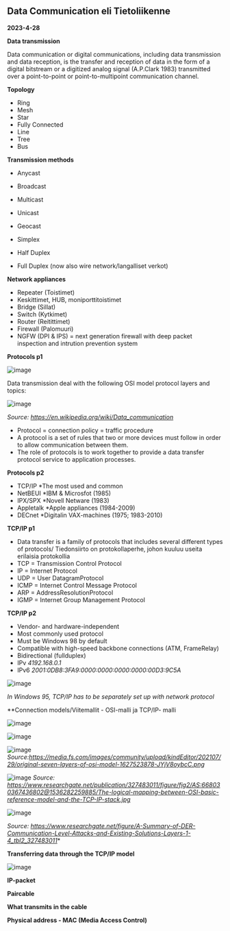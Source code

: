 ## Data Communication eli Tietoliikenne

**2023-4-28**

**Data transmission**

Data communication or digital communications, including data transmission and data reception, is the transfer and reception of data in the form of a digital bitstream or a digitized analog signal (A.P.Clark 1983) transmitted over a point-to-point or point-to-multipoint communication channel.

**Topology**

- Ring 
- Mesh 
- Star
- Fully Connected 
- Line
- Tree
- Bus

**Transmission methods**

- Anycast
- Broadcast 
- Multicast 
- Unicast
- Geocast


- Simplex
- Half Duplex
- Full Duplex (now also wire network/langalliset verkot)

**Network appliances**

- Repeater (Toistimet)
- Keskittimet, HUB, moniporttitoistimet 
- Bridge (Sillat)
- Switch (Kytkimet)
- Router (Reitittimet) 
- Firewall (Palomuuri)
- NGFW (DPI & IPS) = next generation firewall with deep packet inspection and intrution prevention system 

**Protocols p1**

![image](https://user-images.githubusercontent.com/19546253/235070494-ec4b011c-0498-48d2-9611-4e9426478142.png)

Data transmission deal with the following OSI model protocol layers and topics: 

![image](https://user-images.githubusercontent.com/19546253/235070692-3b62633e-dc55-43ea-80fc-d2b20940d33b.png)

*Source: https://en.wikipedia.org/wiki/Data_communication*

- Protocol = connection policy = traffic procedure 
- A protocol is a set of rules that two or more devices must follow in order to allow communication between them.
- The role of protocols is to work together to provide a data transfer protocol service to application processes.

**Protocols p2**

- TCP/IP
*The most used and common
- NetBEUI
*IBM & Microsfot (1985)
- IPX/SPX
*Novell Netware (1983)
- Appletalk 
*Apple appliances (1984-2009)
- DECnet
*Digitalin VAX-machines (1975; 1983-2010)

**TCP/IP p1**

- Data transfer is a family of protocols that includes several different types of protocols/ Tiedonsiirto on protokollaperhe, johon kuuluu useita erilaisia protokollia
- TCP = Transmission Control Protocol
- IP = Internet Protocol
- UDP = User DatagramProtocol
- ICMP = Internet Control Message Protocol
- ARP = AddressResolutionProtocol
- IGMP = Internet Group Management Protocol

**TCP/IP p2**

- Vendor- and hardware-independent
- Most commonly used protocol
- Must be Windows 98 by default
- Compatible with high-speed backbone connections (ATM, FrameRelay)
- Bidirectional (fullduplex)
- IPv
*4192.168.0.1*
- IPv6 
*2001:0DB8:3FA9:0000:0000:0000:0000:00D3:9C5A*

![image](https://user-images.githubusercontent.com/19546253/235074166-d882a21c-0d0d-41a0-9eaa-fb948c124447.png)

*In Windows 95, TCP/IP has to be separately set up with network protocol*

**Connection models/Viitemallit - OSI-malli ja TCP/IP- malli

![image](https://user-images.githubusercontent.com/19546253/235073054-6dec91e0-ee02-4ccc-9afa-c717d8714a5f.png)

![image](https://user-images.githubusercontent.com/19546253/235073113-8ac01eff-9f67-4b55-9e4b-7072cfcf94ea.png)


![image](https://user-images.githubusercontent.com/19546253/235075020-5f8000bb-b7b2-4fcf-a7f9-64bc28610cc9.png)
*Source:https://media.fs.com/images/community/upload/kindEditor/202107/29/original-seven-layers-of-osi-model-1627523878-JYjV8oybcC.png*

![image](https://user-images.githubusercontent.com/19546253/235074638-d34a0a36-4126-410f-87ea-9791299e995f.png)
*Source: https://www.researchgate.net/publication/327483011/figure/fig2/AS:668030367436802@1536282259885/The-logical-mapping-between-OSI-basic-reference-model-and-the-TCP-IP-stack.jpg*

![image](https://user-images.githubusercontent.com/19546253/235074791-59bf213f-0090-4f1c-b31e-a3fd0660beb0.png)

*Source: https://www.researchgate.net/figure/A-Summary-of-DER-Communication-Level-Attacks-and-Existing-Solutions-Layers-1-4_tbl2_327483011**

**Transferring data through the TCP/IP model**

![image](https://user-images.githubusercontent.com/19546253/235075506-68978f37-91f5-428b-908c-23fe29d39e93.png)


**IP-packet**

**Paircable**

**What transmits in the cable**

**Physical address - MAC (Media Access Control)**

